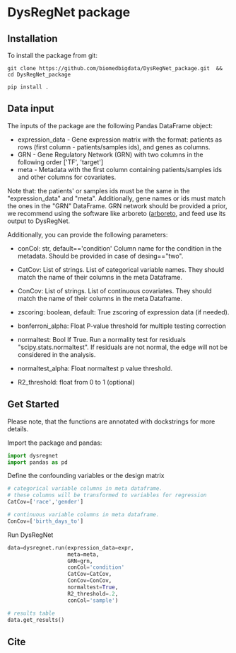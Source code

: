 # DysRegNet package



## Installation


To install the package from git:

`git clone https://github.com/biomedbigdata/DysRegNet_package.git  && cd DysRegNet_package`

`pip install .`



## Data input

The inputs of the  package are the following Pandas DataFrame object:


- expression_data  - Gene expression matrix with the format: patients as rows (first column - patients/samples ids), and genes as columns.
- GRN - Gene Regulatory Network (GRN) with two columns in the following order ['TF', 'target']
- meta -  Metadata with the first column containing patients/samples ids and other columns for covariates.


Note that: the patients' or samples ids must be the same in the "expression_data" and  "meta". Additionally, gene names or ids must match the ones in the "GRN" DataFrame. GRN network should be provided a prior, we recommend using the software like  arboreto ([arboreto](https://github.com/aertslab/arboreto), and feed use its output to DysRegNet.

Additionally, you can provide the following parameters:


            
- conCol: str, default=='condition'
        Column name for the condition in the metadata. Should be provided in case of desing=="two".


- CatCov: List of strings.
        List of categorical variable names. They should match the name of their columns in the meta Dataframe.

- ConCov: List of strings.
        List of continuous covariates. They should match the name of their columns in the meta Dataframe.


- zscoring: boolean, default: True 
     zscoring of expression data (if needed).

- bonferroni_alpha: Float
        P-value threshold for multiple testing correction

- normaltest: Bool
        If True. Run a normality test for residuals "scipy.stats.normaltest". If residuals are not normal, the edge will not be considered in the analysis. 

- normaltest_alpha: Float
     normaltest p value threshold.

- R2_threshold: float from 0 to 1 (optional)




## Get Started


Please note, that the functions are annotated with dockstrings for more details.

Import the package and pandas:


```python
import dysregnet
import pandas as pd
```



Define the confounding variables or the design matrix 

```python
# categorical variable columns in meta dataframe.
# these columns will be transformed to variables for regression 
CatCov=['race','gender']  

# continuous variable columns in meta dataframe.
ConCov=['birth_days_to']
```


Run DysRegNet

```python
data=dysregnet.run(expression_data=expr,
                   meta=meta, 
                   GRN=grn,
                   conCol='condition'
                   CatCov=CatCov,
                   ConCov=ConCov,
                   normaltest=True,
                   R2_threshold=.2,
                   conCol='sample')

# results table
data.get_results()

```


## Cite
